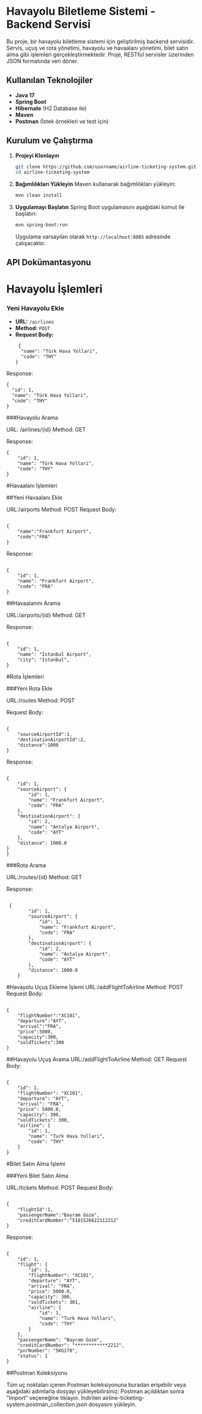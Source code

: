 # Havayolu Biletleme Sistemi - Backend Servisi

Bu proje, bir havayolu biletleme sistemi için geliştirilmiş backend servisidir. Servis, uçuş ve rota yönetimi, havayolu ve havaalanı yönetimi, bilet satın alma gibi işlemleri gerçekleştirmektedir. Proje, RESTful servisler üzerinden JSON formatında veri döner.

## Kullanılan Teknolojiler
- **Java 17**
- **Spring Boot**
- **Hibernate** (H2 Database ile)
- **Maven**
- **Postman** (İstek örnekleri ve test için)

## Kurulum ve Çalıştırma

1. **Projeyi Klonlayın**
    ```bash
    git clone https://github.com/username/airline-ticketing-system.git
    cd airline-ticketing-system
    ```

2. **Bağımlılıkları Yükleyin**
    Maven kullanarak bağımlılıkları yükleyin:
    ```bash
    mvn clean install
    ```

3. **Uygulamayı Başlatın**
    Spring Boot uygulamasını aşağıdaki komut ile başlatın:
    ```bash
    mvn spring-boot:run
    ```
   Uygulama varsayılan olarak `http://localhost:8085` adresinde çalışacaktır.


## API Dokümantasyonu

# Havayolu İşlemleri

### Yeni Havayolu Ekle
- **URL:** `/airlines`
- **Method:** `POST`
- **Request Body:**
  ```
   {
    "name": "Türk Hava Yollari",
    "code": "THY"
  }
   ```  
Response:
  ```
{
    "id": 1,
    "name": "Türk Hava Yollari",
    "code": "THY"
}
```

###Havayolu Arama

URL: /airlines/{id}
Method: GET

Response:
```
{
    "id": 1,
    "name": "Türk Hava Yollari",
    "code": "THY"
}
```
#Havaalanı İşlemleri

##Yeni Havaalanı Ekle

URL:/airports
Method: POST
Request Body:
```

{
    "name":"Frankfurt Airport",
    "code":"FRA"
}
```
Response:

```

{
    "id": 1,
    "name": "Frankfurt Airport",
    "code": "FRA"
}

```

##Havaalanını Arama

URL:/airports/{id}
Method: GET

Response:
```

{
    "id": 1,
    "name": "Istanbul Airport",
    "city": "Istanbul",
}
```
#Rota İşlemleri

###Yeni Rota Ekle

URL:/routes
Method: POST

Request Body:
```

{
    "sourceAirportId":1,
    "destinationAirportId":2,
    "distance":1000
}
```
Response:
```

{
    "id": 1,
    "sourceAirport": {
        "id": 1,
        "name": "Frankfurt Airport",
        "code": "FRA"
    },
    "destinationAirport": {
        "id": 2,
        "name": "Antalya Airport",
        "code": "AYT"
    },
    "distance": 1000.0
}
}
```
###Rota Arama

URL:/routes/{id}
Method: GET

Response:
```

 {
        "id": 1,
        "sourceAirport": {
            "id": 1,
            "name": "Frankfurt Airport",
            "code": "FRA"
        },
        "destinationAirport": {
            "id": 2,
            "name": "Antalya Airport",
            "code": "AYT"
        },
        "distance": 1000.0
    }

```

#Havayolu Uçuş Ekleme İşlemi
URL:/addFlightToAirline
Method: POST
Request Body:
```

{
    "flightNumber":"XC101",
    "departure":"AYT",
    "arrival":"FRA",
    "price":5000,
    "capacity":300,
    "soldTickets":300
}
```

##Havayolu Uçuş Arama
URL:/addFlightToAirline
Method: GET
Request Body:
```

{
    "id": 1,
    "flightNumber": "XC101",
    "departure": "AYT",
    "arrival": "FRA",
    "price": 5000.0,
    "capacity": 300,
    "soldTickets": 300,
    "airline": {
        "id": 1,
        "name": "Turk Hava Yollari",
        "code": "THY"
    }
}

```

#Bilet Satın Alma İşlemi

###Yeni Bilet Satın Alma

URL:/tickets
Method: POST
Request Body:

```

{
    "flightId":1,
    "passengerName":"Bayram Goze",
    "creditCardNumber":"5101526622112212"
}

```
Response:

```

{
    "id": 1,
    "flight": {
        "id": 1,
        "flightNumber": "XC101",
        "departure": "AYT",
        "arrival": "FRA",
        "price": 5000.0,
        "capacity": 300,
        "soldTickets": 301,
        "airline": {
            "id": 1,
            "name": "Turk Hava Yollari",
            "code": "THY"
        }
    },
    "passengerName": "Bayram Goze",
    "creditCardNumber": "************2212",
    "pnrNumber": "5KG178",
    "status": 1
}
```

##Postman Koleksiyonu

Tüm uç noktaları içeren Postman koleksiyonuna buradan erişebilir veya aşağıdaki adımlarla dosyayı yükleyebilirsiniz:
Postman açıldıktan sonra "Import" seçeneğine tıklayın.
İndirilen airline-ticketing-system.postman_collection.json dosyasını yükleyin.


